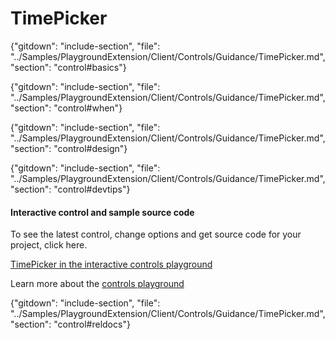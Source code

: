 ﻿# TimePicker

{"gitdown": "include-section", "file": "../Samples/PlaygroundExtension/Client/Controls/Guidance/TimePicker.md", "section": "control#basics"}

<!-- TODO get an IMAGE to embed here -->

<!-- TODO get an SAMPLE CODE to embed here -->

{"gitdown": "include-section", "file": "../Samples/PlaygroundExtension/Client/Controls/Guidance/TimePicker.md", "section": "control#when"}

{"gitdown": "include-section", "file": "../Samples/PlaygroundExtension/Client/Controls/Guidance/TimePicker.md", "section": "control#design"}

{"gitdown": "include-section", "file": "../Samples/PlaygroundExtension/Client/Controls/Guidance/TimePicker.md", "section": "control#devtips"}

#### Interactive control and sample source code
To see the latest control, change options and get source code for your project, click here.

<a href="https://ms.portal.azure.com/?Microsoft_Azure_Playground=true#blade/Microsoft_Azure_Playground/ControlsIndexBlade/TimePicker_create_Playground" target="_blank">TimePicker in the interactive controls playground</a>

Learn more about the [controls playground](./top-extensions-controls-playground.md)


{"gitdown": "include-section", "file": "../Samples/PlaygroundExtension/Client/Controls/Guidance/TimePicker.md", "section": "control#reldocs"}
